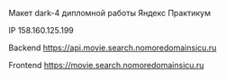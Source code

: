 Макет dark-4 дипломной работы Яндекс Практикум

IP 158.160.125.199

Backend https://api.movie.search.nomoredomainsicu.ru

Frontend https://movie.search.nomoredomainsicu.ru
